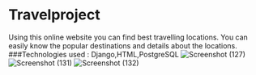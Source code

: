 # Travelproject
Using this online website you can find best travelling locations. You can easily know the popular destinations and details about the locations. ###Technologies used : Django,HTML,PostgreSQL
![Screenshot (127)](https://user-images.githubusercontent.com/112805582/195042562-a8ae5930-5e55-4213-9037-cffd032ea0d0.png)
![Screenshot (131)](https://user-images.githubusercontent.com/112805582/195042593-24547b3e-4699-431e-8e81-280dfbc6588b.png)
![Screenshot (132)](https://user-images.githubusercontent.com/112805582/195042646-5a1c82c9-f273-4212-91f6-077b7b708eb7.png)
